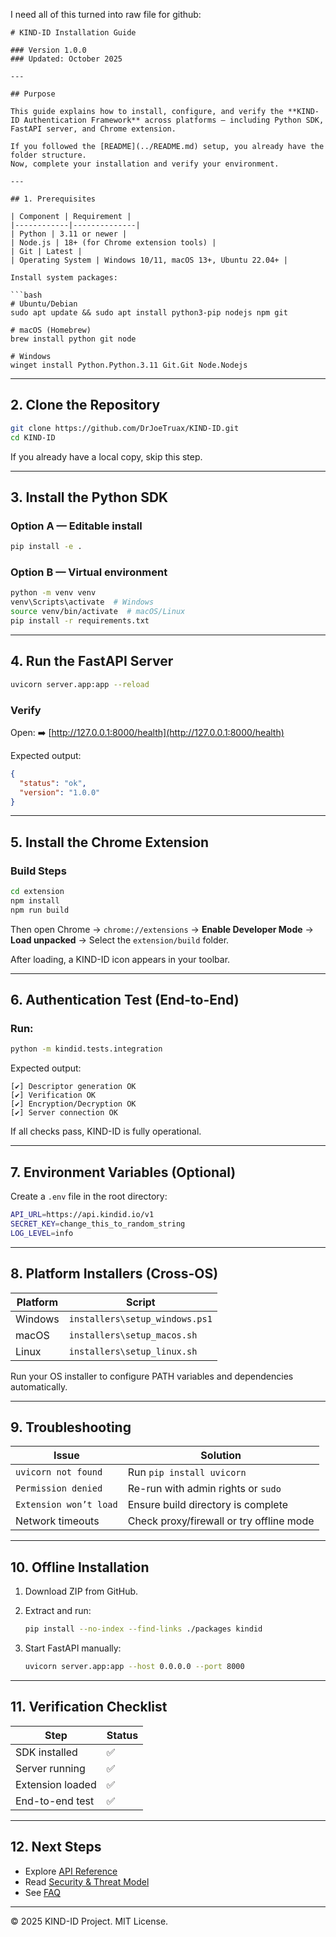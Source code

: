 I need all of this turned into raw file for github:

````
# KIND-ID Installation Guide

### Version 1.0.0  
### Updated: October 2025  

---

## Purpose

This guide explains how to install, configure, and verify the **KIND-ID Authentication Framework** across platforms — including Python SDK, FastAPI server, and Chrome extension.  

If you followed the [README](../README.md) setup, you already have the folder structure.  
Now, complete your installation and verify your environment.

---

## 1. Prerequisites

| Component | Requirement |
|------------|--------------|
| Python | 3.11 or newer |
| Node.js | 18+ (for Chrome extension tools) |
| Git | Latest |
| Operating System | Windows 10/11, macOS 13+, Ubuntu 22.04+ |

Install system packages:

```bash
# Ubuntu/Debian
sudo apt update && sudo apt install python3-pip nodejs npm git

# macOS (Homebrew)
brew install python git node

# Windows
winget install Python.Python.3.11 Git.Git Node.Nodejs
````

---

## 2. Clone the Repository

```bash
git clone https://github.com/DrJoeTruax/KIND-ID.git
cd KIND-ID
```

If you already have a local copy, skip this step.

---

## 3. Install the Python SDK

### Option A — Editable install

```bash
pip install -e .
```

### Option B — Virtual environment

```bash
python -m venv venv
venv\Scripts\activate  # Windows
source venv/bin/activate  # macOS/Linux
pip install -r requirements.txt
```

---

## 4. Run the FastAPI Server

```bash
uvicorn server.app:app --reload
```

### Verify

Open:
➡️ [http://127.0.0.1:8000/health](http://127.0.0.1:8000/health)

Expected output:

```json
{
  "status": "ok",
  "version": "1.0.0"
}
```

---

## 5. Install the Chrome Extension

### Build Steps

```bash
cd extension
npm install
npm run build
```

Then open Chrome → `chrome://extensions` → **Enable Developer Mode** → **Load unpacked** → Select the `extension/build` folder.

After loading, a KIND-ID icon appears in your toolbar.

---

## 6. Authentication Test (End-to-End)

### Run:

```bash
python -m kindid.tests.integration
```

Expected output:

```
[✔] Descriptor generation OK
[✔] Verification OK
[✔] Encryption/Decryption OK
[✔] Server connection OK
```

If all checks pass, KIND-ID is fully operational.

---

## 7. Environment Variables (Optional)

Create a `.env` file in the root directory:

```bash
API_URL=https://api.kindid.io/v1
SECRET_KEY=change_this_to_random_string
LOG_LEVEL=info
```

---

## 8. Platform Installers (Cross-OS)

| Platform | Script                         |
| -------- | ------------------------------ |
| Windows  | `installers\setup_windows.ps1` |
| macOS    | `installers\setup_macos.sh`    |
| Linux    | `installers\setup_linux.sh`    |

Run your OS installer to configure PATH variables and dependencies automatically.

---

## 9. Troubleshooting

| Issue                  | Solution                                 |
| ---------------------- | ---------------------------------------- |
| `uvicorn not found`    | Run `pip install uvicorn`                |
| `Permission denied`    | Re-run with admin rights or `sudo`       |
| `Extension won’t load` | Ensure build directory is complete       |
| Network timeouts       | Check proxy/firewall or try offline mode |

---

## 10. Offline Installation

1. Download ZIP from GitHub.
2. Extract and run:

   ```bash
   pip install --no-index --find-links ./packages kindid
   ```
3. Start FastAPI manually:

   ```bash
   uvicorn server.app:app --host 0.0.0.0 --port 8000
   ```

---

## 11. Verification Checklist

| Step             | Status |
| ---------------- | ------ |
| SDK installed    | ✅      |
| Server running   | ✅      |
| Extension loaded | ✅      |
| End-to-end test  | ✅      |

---

## 12. Next Steps

* Explore [API Reference](API_REFERENCE.md)
* Read [Security & Threat Model](SECURITY_AND_THREAT_MODEL.md)
* See [FAQ](FAQ.md)

---

© 2025 KIND-ID Project. MIT License.

```
```
